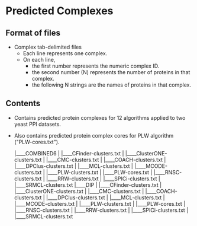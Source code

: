 Predicted Complexes
===================

Format of files
---------------
* Complex tab-delimited files
	* Each line represents one complex.
	* On each line,
		* the first number represents the numeric complex ID.
		* the second number (N) represents the number of proteins in that complex.
		* the following N strings are the names of proteins in that complex.

Contents
--------

* Contains predicted protein complexes for 12 algorithms applied to two yeast PPI datasets.
* Also contains predicted protein complex cores for PLW algorithm ("PLW-cores.txt").

    |____COMBINED6
    | |____CFinder-clusters.txt
    | |____ClusterONE-clusters.txt
    | |____CMC-clusters.txt
    | |____COACH-clusters.txt
    | |____DPClus-clusters.txt
    | |____MCL-clusters.txt
    | |____MCODE-clusters.txt
    | |____PLW-clusters.txt
    | |____PLW-cores.txt
    | |____RNSC-clusters.txt
    | |____RRW-clusters.txt
    | |____SPICi-clusters.txt
    | |____SRMCL-clusters.txt
    |____DIP
    | |____CFinder-clusters.txt
    | |____ClusterONE-clusters.txt
    | |____CMC-clusters.txt
    | |____COACH-clusters.txt
    | |____DPClus-clusters.txt
    | |____MCL-clusters.txt
    | |____MCODE-clusters.txt
    | |____PLW-clusters.txt
    | |____PLW-cores.txt
    | |____RNSC-clusters.txt
    | |____RRW-clusters.txt
    | |____SPICi-clusters.txt
    | |____SRMCL-clusters.txt
